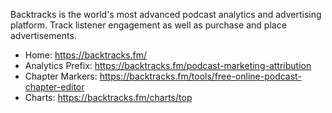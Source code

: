 Backtracks is the world's most advanced podcast analytics and advertising platform. Track listener engagement as well as purchase and place advertisements.

* Home: https://backtracks.fm/
* Analytics Prefix: https://backtracks.fm/podcast-marketing-attribution
* Chapter Markers: https://backtracks.fm/tools/free-online-podcast-chapter-editor
* Charts: https://backtracks.fm/charts/top
